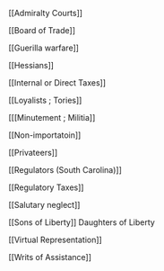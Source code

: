 [[Admiralty Courts]]

[[Board of Trade]]

[[Guerilla warfare]]

[[Hessians]]

[[Internal or Direct Taxes]]

[[Loyalists ; Tories]]

[[[Minutement ; Militia]]

[[Non-importatoin]]

[[Privateers]]

[[Regulators (South Carolina)]]

[[Regulatory Taxes]]

[[Salutary neglect]]

[[Sons of Liberty]] Daughters of Liberty

[[Virtual Representation]]

[[Writs of Assistance]]
